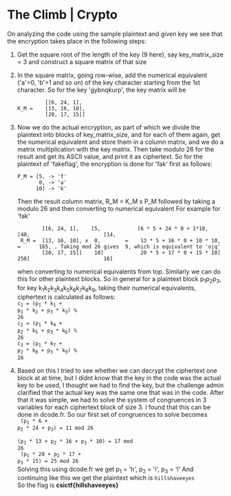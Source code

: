 
# The Climb | Crypto

On analyzing the code using the sample plaintext and given key we see that the encryption takes place in the following steps:
1. Get the square root of the length of the key (9 here), say key_matrix_size = 3 and construct a square matrix of that size 

2. In the square matrix, going row-wise, add the numerical equivalent ('a'=0, 'b'=1 and so on) of the key character starting from the 1st character.
    So for the key 'gybnqkurp', the key matrix will be
    ```        
             [[6, 24, 1],
    K_M =    [13, 16, 10],
             [20, 17, 15]]
    ```
3. Now we do the actual encryption, as part of which we divide the plaintext into blocks of key_matrix_size, and for each of them again, get the numerical equivalent and store them in a column matrix, and we do a matrix multiplication with the key matrix. Then take modulo 26 for the result and get its ASCII value, and print it as ciphertext.
    So for the plaintext of 'fakeflag', the encryption is done for 'fak' first as follows:
    ```
    P_M = [5, -> 'f'
           0, -> 'a'
          10] -> 'k'
    ```
    Then the result column matrix, R_M = K_M x P_M followed by taking a modulo 26 and then converting to numerical equivalent
    For example for 'fak'
    ```
            [[6, 24, 1],    [5,            [6 * 5 + 24 * 0 + 1*10,            [40,                        [14,
     R_M =  [13, 16, 10], x  0,        =    13 * 5 + 16 * 0 + 10 * 10,  =      165, . Taking mod 26 gives  9, which is equivalent to 'ojq'
            [20, 17, 15]]    10]            20 * 5 + 17 * 0 + 15 * 10]         250]                        16]
    ```    
     when converting to numerical equivalents from top.
     Similarly we can do this for other plaintext blocks.
    So in general for a plaintext block p<sub>1</sub>p<sub>2</sub>p<sub>3</sub>, for key k<sub>1</sub>k<sub>2</sub>k<sub>3</sub>k<sub>4</sub>k<sub>5</sub>k<sub>6</sub>k<sub>7</sub>k<sub>8</sub>k<sub>9</sub>, taking their numerical equivalents,<br/>
    ciphertext is calculated as follows: <br/>
                <code>c<sub>1</sub> = (p<sub>1</sub> * k<sub>1</sub> + p<sub>2</sub> * k<sub>2</sub> + p<sub>3</sub> * k<sub>3</sub>) % 26</code> <br/>
               <code>c<sub>2</sub> = (p<sub>1</sub> * k<sub>4</sub> + p<sub>2</sub> * k<sub>5</sub> + p<sub>3</sub> * k<sub>6</sub>) % 26</code> <br/>
    <code>c<sub>3</sub> = (p<sub>1</sub> * k<sub>7</sub> + p<sub>2</sub> * k<sub>8</sub> + p<sub>3</sub> * k<sub>9</sub>) % 26</code><br/>

4. Based on this I tried to see whether we can decrypt the ciphertext one block at at time, but I didnt know that the key in the code was the actual key to be used, I thought we had to find the key, but the challenge admin clarified that the actual key was the same one that was in the code. After that it was simple, we had to solve the system of congruences in 3 variables for each ciphertext block of size 3. I found that this can be done in dcode.fr.
So our first set of congruences to solve becomes <br/>
    <code> (p<sub>1</sub> * 6 + p<sub>2</sub> * 24 + p<sub>3</sub>) = 11 mod 26</code> <br/>
    <code> (p<sub>1</sub> * 13 + p<sub>2</sub> * 16 + p<sub>3</sub> * 10) = 17 mod 26</code> <br/>
    <code> (p<sub>1</sub> * 20 + p<sub>2</sub> * 17 + p<sub>3</sub> * 15) = 25 mod 26</code><br/>
Solving this using dcode.fr we get p<sub>1</sub> = 'h', p<sub>2</sub> = 'i', p<sub>3</sub> = 'l'
And continuing like this we get the plaintext which is `hillshaveeyes` <br/>
So the flag is **csictf{hillshaveeyes}**
```
